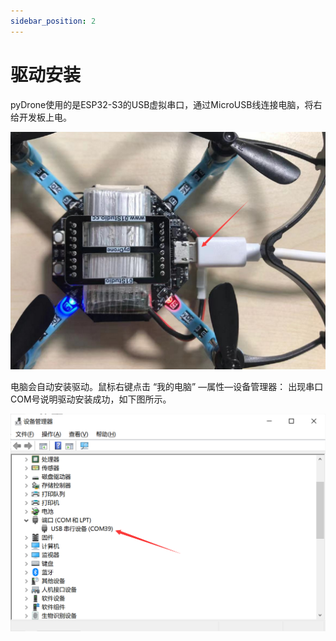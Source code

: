 ```yaml
---
sidebar_position: 2
---
```


# 驱动安装

pyDrone使用的是ESP32-S3的USB虚拟串口，通过MicroUSB线连接电脑，将右给开发板上电。

![driver](./img/driver/driver1.png)

电脑会自动安装驱动。鼠标右键点击 “我的电脑” —属性—设备管理器： 出现串口COM号说明驱动安装成功，如下图所示。

![driver](./img/driver/driver2.png)